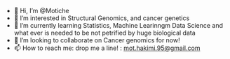 - 👋 Hi, I’m @Motiche
- 👀 I’m interested in Structural Genomics, and cancer genetics
- 🌱 I’m currently learning Statistics, Machine Learinngm Data Science and what ever is needed to be not petrified by huge biological data
- 💞️ I’m looking to collaborate on Cancer genomics for now!
- 📫 How to reach me: drop me a line! : mot.hakimi.95@gmail.com

<!---
Motiche/Motiche is a ✨ special ✨ repository because its `README.md` (this file) appears on your GitHub profile.
You can click the Preview link to take a look at your changes.
--->
